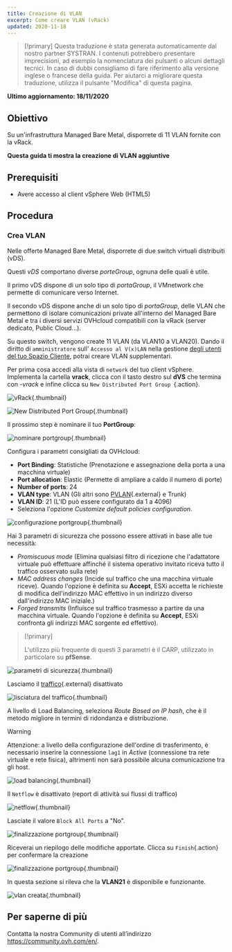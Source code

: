 ```yaml
---
title: Creazione di VLAN
excerpt: Come creare VLAN (vRack)
updated: 2020-11-18
---
```


> [!primary]
> Questa traduzione è stata generata automaticamente dal nostro partner SYSTRAN. I contenuti potrebbero presentare imprecisioni, ad esempio la nomenclatura dei pulsanti o alcuni dettagli tecnici. In caso di dubbi consigliamo di fare riferimento alla versione inglese o francese della guida. Per aiutarci a migliorare questa traduzione, utilizza il pulsante "Modifica" di questa pagina.
>

**Ultimo aggiornamento: 18/11/2020**

## Obiettivo

Su un'infrastruttura Managed Bare Metal, disporrete di 11 VLAN fornite con la vRack.

**Questa guida ti mostra la creazione di VLAN aggiuntive**

## Prerequisiti

- Avere accesso al client vSphere Web (HTML5)

## Procedura

### Crea VLAN

Nelle offerte Managed Bare Metal, disporrete di due switch virtuali distribuiti (vDS). 

Questi *vDS* comportano diverse *porteGroup*, ognuna delle quali è utile.

Il primo vDS dispone di un solo tipo di *portaGroup*, il VMnetwork che permette di comunicare verso Internet.

Il secondo vDS dispone anche di un solo tipo di *portaGroup*, delle VLAN che permettono di isolare comunicazioni private all'interno del Managed Bare Metal e tra i diversi servizi OVHcloud compatibili con la vRack (server dedicato, Public Cloud...). 

Su questo switch, vengono create 11 VLAN (da VLAN10 a VLAN20). Dando il diritto di `amministratore` sull' `Accesso al V(x)LAN` nella gestione [degli utenti del tuo Spazio Cliente](/pages/cloud/managed-bare-metal/manager-ovhcloud#utenti), potrai creare VLAN supplementari.

Per prima cosa accedi alla vista di `network` del tuo client vSphere. Implementa la cartella **vrack**, clicca con il tasto destro sul **dVS** che termina con *-vrack* e infine clicca su `New Distributed Port Group `{.action}.

![vRack](images/07network.png){.thumbnail}

![New Distributed Port Group](images/08network1.png){.thumbnail}

Il prossimo step è nominare il tuo **PortGroup**:

![nominare portgroup](images/09network2.png){.thumbnail}

Configura i parametri consigliati da OVHcloud:

- **Port Binding**: Statistiche (Prenotazione e assegnazione della porta a una macchina virtuale)
- **Port allocation**: Elastic (Permette di ampliare a caldo il numero di porte)
- **Number of ports**: 24
- **VLAN type**: VLAN (Gli altri sono [PVLAN](https://kb.vmware.com/s/article/1010691){.external} e Trunk)
- **VLAN ID**: 21 (L'ID può essere configurato da 1 a 4096)
- Seleziona l'opzione *Customize default policies configuration*.

![configurazione portgroup](images/10network3.png){.thumbnail}

Hai 3 parametri di sicurezza che possono essere attivati in base alle tue necessità: 

- *Promiscuous mode* (Elimina qualsiasi filtro di ricezione che l'adattatore virtuale può effettuare affinché il sistema operativo invitato riceva tutto il traffico osservato sulla rete)
- *MAC address changes* (Incide sul traffico che una macchina virtuale riceve). Quando l'opzione è definita su **Accept**, ESXi accetta le richieste di modifica dell'indirizzo MAC effettivo in un indirizzo diverso dall'indirizzo MAC iniziale.)
- *Forged transmits* (Influisce sul traffico trasmesso a partire da una macchina virtuale. Quando l'opzione è definita su **Accept**, ESXi confronta gli indirizzi MAC sorgente ed effettivo).

> [!primary]
>
> L'utilizzo più frequente di questi 3 parametri è il CARP, utilizzato in particolare su **pfSense**.
> 

![parametri di sicurezza](images/11network4.png){.thumbnail}

Lasciamo il [traffico](https://docs.vmware.com/en/VMware-vSphere/6.5/com.vmware.vsphere.networking.doc/GUID-CF01515C-8525-4424-92B5-A982489BACE2.html){.external} disattivato

![lisciatura del traffico](images/12network5.png){.thumbnail}

A livello di Load Balancing, seleziona *Route Based on IP hash*, che è il metodo migliore in termini di ridondanza e distribuzione.

> [!warning]
>
> Attenzione: a livello della configurazione dell'ordine di trasferimento, è necessario inserire la connessione `lag1` in *Active* (connessione tra rete virtuale e rete fisica), altrimenti non sarà possibile alcuna comunicazione tra gli host.
>

![load balancing](images/13network6.png){.thumbnail}

Il `Netflow` è disattivato (report di attività sui flussi di traffico)

![netflow](images/14network7.png){.thumbnail}

Lasciate il valore `Block All Ports` a "No".

![finalizzazione portgroup](images/15network9.png){.thumbnail}

Riceverai un riepilogo delle modifiche apportate. Clicca su `Finish`{.action} per confermare la creazione

![finalizzazione portgroup](images/16network10.png){.thumbnail}

In questa sezione si rileva che la **VLAN21** è disponibile e funzionante.

![vlan creata](images/17network11.png){.thumbnail}

## Per saperne di più

Contatta la nostra Community di utenti all’indirizzo <https://community.ovh.com/en/>.
